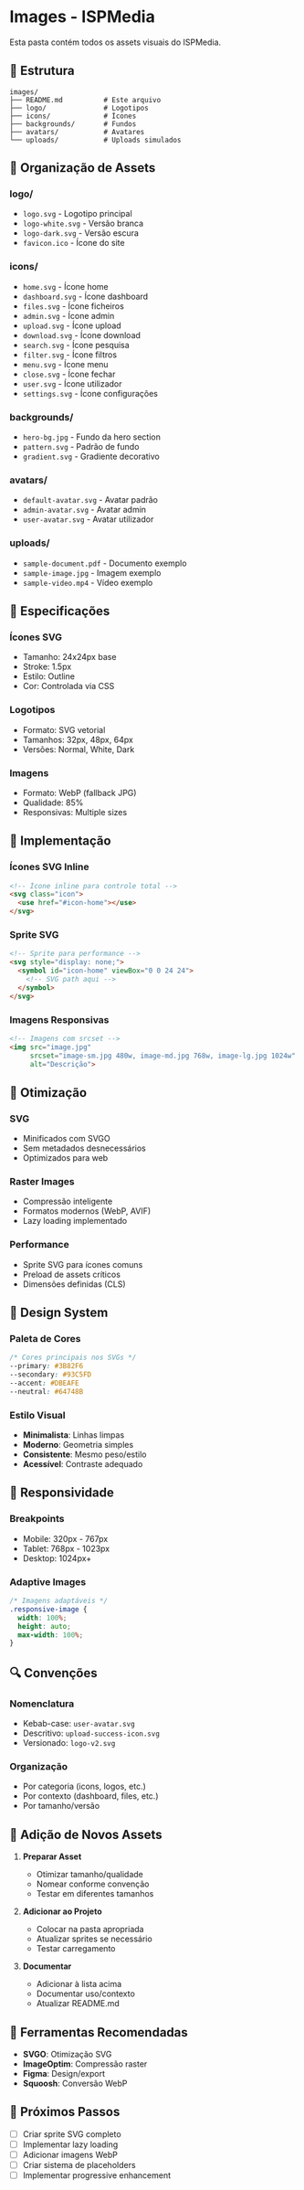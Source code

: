 # Images - ISPMedia

Esta pasta contém todos os assets visuais do ISPMedia.

## 📁 Estrutura

```
images/
├── README.md          # Este arquivo
├── logo/              # Logotipos
├── icons/             # Ícones
├── backgrounds/       # Fundos
├── avatars/           # Avatares
└── uploads/           # Uploads simulados
```

## 🎨 Organização de Assets

### **logo/**
- `logo.svg` - Logotipo principal
- `logo-white.svg` - Versão branca
- `logo-dark.svg` - Versão escura
- `favicon.ico` - Ícone do site

### **icons/**
- `home.svg` - Ícone home
- `dashboard.svg` - Ícone dashboard
- `files.svg` - Ícone ficheiros
- `admin.svg` - Ícone admin
- `upload.svg` - Ícone upload
- `download.svg` - Ícone download
- `search.svg` - Ícone pesquisa
- `filter.svg` - Ícone filtros
- `menu.svg` - Ícone menu
- `close.svg` - Ícone fechar
- `user.svg` - Ícone utilizador
- `settings.svg` - Ícone configurações

### **backgrounds/**
- `hero-bg.jpg` - Fundo da hero section
- `pattern.svg` - Padrão de fundo
- `gradient.svg` - Gradiente decorativo

### **avatars/**
- `default-avatar.svg` - Avatar padrão
- `admin-avatar.svg` - Avatar admin
- `user-avatar.svg` - Avatar utilizador

### **uploads/**
- `sample-document.pdf` - Documento exemplo
- `sample-image.jpg` - Imagem exemplo
- `sample-video.mp4` - Vídeo exemplo

## 📏 Especificações

### **Ícones SVG**
- Tamanho: 24x24px base
- Stroke: 1.5px
- Estilo: Outline
- Cor: Controlada via CSS

### **Logotipos**
- Formato: SVG vetorial
- Tamanhos: 32px, 48px, 64px
- Versões: Normal, White, Dark

### **Imagens**
- Formato: WebP (fallback JPG)
- Qualidade: 85%
- Responsivas: Multiple sizes

## 🔧 Implementação

### **Ícones SVG Inline**
```html
<!-- Ícone inline para controle total -->
<svg class="icon">
  <use href="#icon-home"></use>
</svg>
```

### **Sprite SVG**
```html
<!-- Sprite para performance -->
<svg style="display: none;">
  <symbol id="icon-home" viewBox="0 0 24 24">
    <!-- SVG path aqui -->
  </symbol>
</svg>
```

### **Imagens Responsivas**
```html
<!-- Imagens com srcset -->
<img src="image.jpg" 
     srcset="image-sm.jpg 480w, image-md.jpg 768w, image-lg.jpg 1024w"
     alt="Descrição">
```

## 🎯 Otimização

### **SVG**
- Minificados com SVGO
- Sem metadados desnecessários
- Optimizados para web

### **Raster Images**
- Compressão inteligente
- Formatos modernos (WebP, AVIF)
- Lazy loading implementado

### **Performance**
- Sprite SVG para ícones comuns
- Preload de assets críticos
- Dimensões definidas (CLS)

## 🎨 Design System

### **Paleta de Cores**
```css
/* Cores principais nos SVGs */
--primary: #3B82F6
--secondary: #93C5FD
--accent: #DBEAFE
--neutral: #64748B
```

### **Estilo Visual**
- **Minimalista**: Linhas limpas
- **Moderno**: Geometria simples
- **Consistente**: Mesmo peso/estilo
- **Acessível**: Contraste adequado

## 📱 Responsividade

### **Breakpoints**
- Mobile: 320px - 767px
- Tablet: 768px - 1023px
- Desktop: 1024px+

### **Adaptive Images**
```css
/* Imagens adaptáveis */
.responsive-image {
  width: 100%;
  height: auto;
  max-width: 100%;
}
```

## 🔍 Convenções

### **Nomenclatura**
- Kebab-case: `user-avatar.svg`
- Descritivo: `upload-success-icon.svg`
- Versionado: `logo-v2.svg`

### **Organização**
- Por categoria (icons, logos, etc.)
- Por contexto (dashboard, files, etc.)
- Por tamanho/versão

## 🚀 Adição de Novos Assets

1. **Preparar Asset**
   - Otimizar tamanho/qualidade
   - Nomear conforme convenção
   - Testar em diferentes tamanhos

2. **Adicionar ao Projeto**
   - Colocar na pasta apropriada
   - Atualizar sprites se necessário
   - Testar carregamento

3. **Documentar**
   - Adicionar à lista acima
   - Documentar uso/contexto
   - Atualizar README.md

## 🔧 Ferramentas Recomendadas

- **SVGO**: Otimização SVG
- **ImageOptim**: Compressão raster
- **Figma**: Design/export
- **Squoosh**: Conversão WebP

## 🎯 Próximos Passos

- [ ] Criar sprite SVG completo
- [ ] Implementar lazy loading
- [ ] Adicionar imagens WebP
- [ ] Criar sistema de placeholders
- [ ] Implementar progressive enhancement
